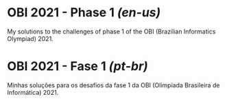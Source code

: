 # OBI 2021 - Phase 1 *(en-us)*
My solutions to the challenges of phase 1 of the OBI (Brazilian Informatics Olympiad) 2021.

# OBI 2021 - Fase 1 *(pt-br)*
Minhas soluções para os desafios da fase 1 da OBI (Olimpíada Brasileira de Informática) 2021.
